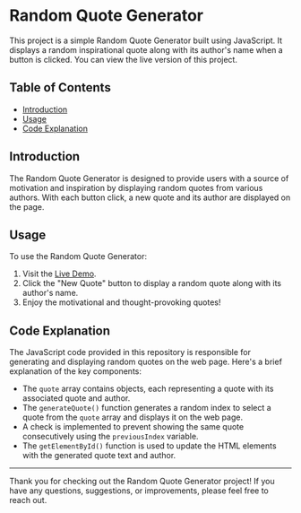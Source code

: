 # Random Quote Generator

This project is a simple Random Quote Generator built using JavaScript. It displays a random inspirational quote along with its author's name when a button is clicked. You can view the live version of this project.

## Table of Contents

- [Introduction](#introduction)
- [Usage](#usage)
- [Code Explanation](#code-explanation)

## Introduction

The Random Quote Generator is designed to provide users with a source of motivation and inspiration by displaying random quotes from various authors. With each button click, a new quote and its author are displayed on the page.

## Usage

To use the Random Quote Generator:

1. Visit the [Live Demo]().
2. Click the "New Quote" button to display a random quote along with its author's name.
3. Enjoy the motivational and thought-provoking quotes!

## Code Explanation

The JavaScript code provided in this repository is responsible for generating and displaying random quotes on the web page. Here's a brief explanation of the key components:

- The `quote` array contains objects, each representing a quote with its associated quote and author.
- The `generateQuote()` function generates a random index to select a quote from the `quote` array and displays it on the web page.
- A check is implemented to prevent showing the same quote consecutively using the `previousIndex` variable.
- The `getElementById()` function is used to update the HTML elements with the generated quote text and author.

---

Thank you for checking out the Random Quote Generator project! If you have any questions, suggestions, or improvements, please feel free to reach out.


